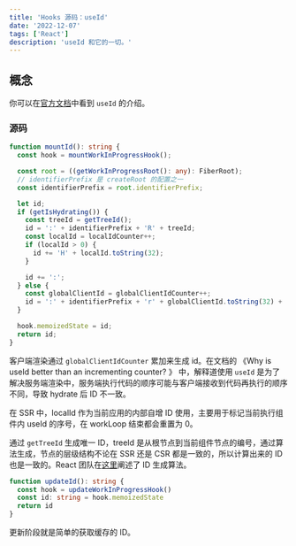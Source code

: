 ```yaml
---
title: 'Hooks 源码：useId'
date: '2022-12-07'
tags: ['React']
description: 'useId 和它的一切。'
---
```


## 概念

你可以在[官方文档](https://beta.reactjs.org/apis/react/useId)中看到 `useId` 的介绍。

### 源码

```ts
function mountId(): string {
  const hook = mountWorkInProgressHook();

  const root = ((getWorkInProgressRoot(): any): FiberRoot);
  // identifierPrefix 是 createRoot 的配置之一
  const identifierPrefix = root.identifierPrefix;

  let id;
  if (getIsHydrating()) {
    const treeId = getTreeId();
    id = ':' + identifierPrefix + 'R' + treeId;
    const localId = localIdCounter++;
    if (localId > 0) {
      id += 'H' + localId.toString(32);
    }

    id += ':';
  } else {
    const globalClientId = globalClientIdCounter++;
    id = ':' + identifierPrefix + 'r' + globalClientId.toString(32) + ':';
  }

  hook.memoizedState = id;
  return id;
}
```

客户端渲染通过 `globalClientIdCounter` 累加来生成 id。在文档的 《Why is useId better than an incrementing counter? 》 中，解释道使用 `useId` 是为了解决服务端渲染中，服务端执行代码的顺序可能与客户端接收到代码再执行的顺序不同，导致 hydrate 后 ID 不一致。

在 SSR 中，localId 作为当前应用的内部自增 ID 使用，主要用于标记当前执行组件内 useId 的序号，在 workLoop 结束都会重置为 0。

通过 `getTreeId` 生成唯一 ID，treeId 是从根节点到当前组件节点的编号，通过算法生成，节点的层级结构不论在 SSR 还是 CSR 都是一致的，所以计算出来的 ID 也是一致的。React 团队在[这里](https://github.com/facebook/react/pull/22644)阐述了 ID 生成算法。

<!-- TODO: 算法解读（算法好复杂看不懂） -->

```ts
function updateId(): string {
  const hook = updateWorkInProgressHook()
  const id: string = hook.memoizedState
  return id
}
```

更新阶段就是简单的获取缓存的 ID。
